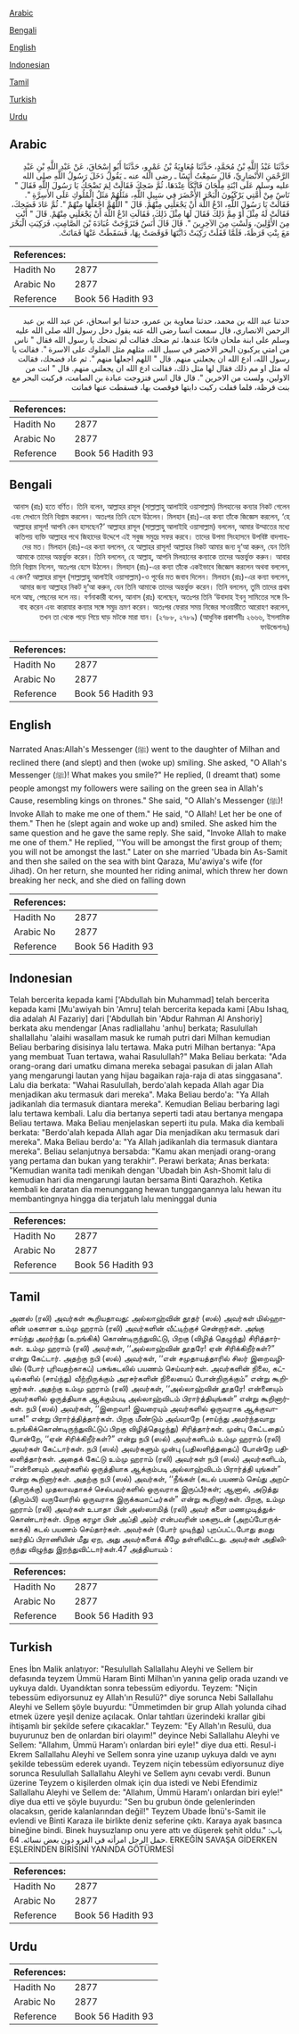 [Arabic](#arabic)

[Bengali](#bengali)

[English](#english)

[Indonesian](#indonesian)

[Tamil](#tamil)

[Turkish](#turkish)

[Urdu](#urdu)

## Arabic


<div dir="rtl" lang="ar" style={{fontSize:'larger',backgroundColor:'#f8f9fa',padding:20}}>
حَدَّثَنَا عَبْدُ اللَّهِ بْنُ مُحَمَّدٍ، حَدَّثَنَا مُعَاوِيَةُ بْنُ عَمْرٍو، حَدَّثَنَا أَبُو إِسْحَاقَ، عَنْ عَبْدِ اللَّهِ بْنِ عَبْدِ الرَّحْمَنِ الأَنْصَارِيِّ، قَالَ سَمِعْتُ أَنَسًا ـ رضى الله عنه ـ يَقُولُ دَخَلَ رَسُولُ اللَّهِ صلى الله عليه وسلم عَلَى ابْنَةِ مِلْحَانَ فَاتَّكَأَ عِنْدَهَا، ثُمَّ ضَحِكَ فَقَالَتْ لِمَ تَضْحَكُ يَا رَسُولَ اللَّهِ فَقَالَ ‏"‏ نَاسٌ مِنْ أُمَّتِي يَرْكَبُونَ الْبَحْرَ الأَخْضَرَ فِي سَبِيلِ اللَّهِ، مَثَلُهُمْ مَثَلُ الْمُلُوكِ عَلَى الأَسِرَّةِ ‏"‏‏.‏ فَقَالَتْ يَا رَسُولَ اللَّهِ، ادْعُ اللَّهَ أَنْ يَجْعَلَنِي مِنْهُمْ‏.‏ قَالَ ‏"‏ اللَّهُمَّ اجْعَلْهَا مِنْهُمْ ‏"‏‏.‏ ثُمَّ عَادَ فَضَحِكَ، فَقَالَتْ لَهُ مِثْلَ أَوْ مِمَّ ذَلِكَ فَقَالَ لَهَا مِثْلَ ذَلِكَ، فَقَالَتِ ادْعُ اللَّهَ أَنْ يَجْعَلَنِي مِنْهُمْ‏.‏ قَالَ ‏"‏ أَنْتِ مِنَ الأَوَّلِينَ، وَلَسْتِ مِنَ الآخِرِينَ ‏"‏‏.‏ قَالَ قَالَ أَنَسٌ فَتَزَوَّجَتْ عُبَادَةَ بْنَ الصَّامِتِ، فَرَكِبَتِ الْبَحْرَ مَعَ بِنْتِ قَرَظَةَ، فَلَمَّا قَفَلَتْ رَكِبَتْ دَابَّتَهَا فَوَقَصَتْ بِهَا، فَسَقَطَتْ عَنْهَا فَمَاتَتْ‏.‏
</div>
<div style={{backgroundColor:'#f8f9fa',padding:20, marginBottom: 10}}><table> <thead> <tr> <th>References:</th> <th></th> </tr> </thead> <tbody><tr><td>Hadith No</td><td>2877</td></tr><tr><td>Arabic No</td><td>2877</td></tr><tr><td>Reference</td><td>Book 56 Hadith 93</td></tr></tbody></table></div>


<div dir="rtl" lang="ar" style={{fontSize:'larger',backgroundColor:'#f8f9fa',padding:20}}>
حدثنا عبد الله بن محمد، حدثنا معاوية بن عمرو، حدثنا ابو اسحاق، عن عبد الله بن عبد الرحمن الانصاري، قال سمعت انسا رضى الله عنه يقول دخل رسول الله صلى الله عليه وسلم على ابنة ملحان فاتكا عندها، ثم ضحك فقالت لم تضحك يا رسول الله فقال " ناس من امتي يركبون البحر الاخضر في سبيل الله، مثلهم مثل الملوك على الاسرة ". فقالت يا رسول الله، ادع الله ان يجعلني منهم. قال " اللهم اجعلها منهم ". ثم عاد فضحك، فقالت له مثل او مم ذلك فقال لها مثل ذلك، فقالت ادع الله ان يجعلني منهم. قال " انت من الاولين، ولست من الاخرين ". قال قال انس فتزوجت عبادة بن الصامت، فركبت البحر مع بنت قرظة، فلما قفلت ركبت دابتها فوقصت بها، فسقطت عنها فماتت
</div>
<div style={{backgroundColor:'#f8f9fa',padding:20, marginBottom: 10}}><table> <thead> <tr> <th>References:</th> <th></th> </tr> </thead> <tbody><tr><td>Hadith No</td><td>2877</td></tr><tr><td>Arabic No</td><td>2877</td></tr><tr><td>Reference</td><td>Book 56 Hadith 93</td></tr></tbody></table></div>

## Bengali


<div dir="rtl" lang="bn" style={{fontSize:'larger',backgroundColor:'#f8f9fa',padding:20}}>
আনাস (রাঃ) হতে বর্ণিত। তিনি বলেন, আল্লাহর রাসূল (সাল্লাল্লাহু আলাইহি ওয়াসাল্লাম) মিলহানের কন্যার নিকট গেলেন এবং সেখানে তিনি বিশ্রাম করলেন। অতঃপর তিনি হেসে উঠলেন। মিলহান (রাঃ)-এর কন্যা তাঁকে জিজ্ঞেস করলেন, ‘হে আল্লাহর রাসূল! আপনি কেন হাসছেন?’ আল্লাহর রাসূল (সাল্লাল্লাহু আলাইহি ওয়াসাল্লাম) বললেন, আমার উম্মাতের মধ্যে কতিপয় ব্যক্তি আল্লাহর পথে জিহাদের উদ্দেশে এই সবুজ সমুদ্রে সফর করবে। তাদের উপমা সিংহাসনে উপবিষ্ট বাদশাহদের মত। মিলহান (রাঃ)-এর কন্যা বললেন, হে আল্লাহর রাসূল! আল্লাহর নিকট আমার জন্য দু‘আ করুন, যেন তিনি আমাকে তাদের অন্তর্ভুক্ত করেন। তিনি বললেন, হে আল্লাহ্, আপনি মিলহানের কন্যাকে তাদের অন্তর্ভুক্ত করুন। আবার তিনি বিশ্রাম নিলেন, অতঃপর হেসে উঠলেন। মিলহান (রাঃ)-এর কন্যা তাঁকে একইভাবে জিজ্ঞেস করলেন অথবা বললেন, এ কেন? আল্লাহর রাসূল (সাল্লাল্লাহু আলাইহি ওয়াসাল্লাম)-ও পূর্বের মত জবাব দিলেন। মিলহান (রাঃ)-এর কন্যা বললেন, আমার জন্য আল্লাহর নিকট দু‘আ করুন, যেন তিনি আমাকে তাদের অন্তর্ভুক্ত করেন। তিনি বললেন, তুমি তাদের প্রথম দলে আছ, পেছনের দলে নয়। বর্ণনাকারী বলেন, আনাস (রাঃ) বলেছেন, অতঃপর তিনি ‘উবাদাহ ইবনু সামিতের সঙ্গে বিবাহ করেন এবং কারাযার কন্যার সঙ্গে সমুদ্র ভ্রমণ করেন। অতঃপর ফেরার সময় নিজের সাওয়ারীতে আরোহণ করলেন, তখন তা থেকে পড়ে গিয়ে ঘাড় মটকে মারা যান। (২৭৮৮, ২৭৮৯) (আধুনিক প্রকাশনীঃ ২৬৬৬, ইসলামিক ফাউন্ডেশনঃ)
</div>
<div style={{backgroundColor:'#f8f9fa',padding:20, marginBottom: 10}}><table> <thead> <tr> <th>References:</th> <th></th> </tr> </thead> <tbody><tr><td>Hadith No</td><td>2877</td></tr><tr><td>Arabic No</td><td>2877</td></tr><tr><td>Reference</td><td>Book 56 Hadith 93</td></tr></tbody></table></div>

## English


<div dir="ltr" lang="en" style={{fontSize:'larger',backgroundColor:'#f8f9fa',padding:20}}>
Narrated Anas:Allah's Messenger (ﷺ) went to the daughter of Milhan and reclined there (and slept) and then (woke up) smiling. She asked, "O Allah's Messenger (ﷺ)! What makes you smile?" He replied, (I dreamt that) some people amongst my followers were sailing on the green sea in Allah's Cause, resembling kings on thrones." She said, "O Allah's Messenger (ﷺ)! Invoke Allah to make me one of them." He said, "O Allah! Let her be one of them." Then he (slept again and woke up and) smiled. She asked him the same question and he gave the same reply. She said, "Invoke Allah to make me one of them." He replied, ''You will be amongst the first group of them; you will not be amongst the last." Later on she married 'Ubada bin As-Samit and then she sailed on the sea with bint Qaraza, Mu'awiya's wife (for Jihad). On her return, she mounted her riding animal, which threw her down breaking her neck, and she died on falling down
</div>
<div style={{backgroundColor:'#f8f9fa',padding:20, marginBottom: 10}}><table> <thead> <tr> <th>References:</th> <th></th> </tr> </thead> <tbody><tr><td>Hadith No</td><td>2877</td></tr><tr><td>Arabic No</td><td>2877</td></tr><tr><td>Reference</td><td>Book 56 Hadith 93</td></tr></tbody></table></div>

## Indonesian


<div dir="ltr" lang="id" style={{fontSize:'larger',backgroundColor:'#f8f9fa',padding:20}}>
Telah bercerita kepada kami ['Abdullah bin Muhammad] telah bercerita kepada kami [Mu'awiyah bin 'Amru] telah bercerita kepada kami [Abu Ishaq, dia adalah Al Fazariy] dari ['Abdullah bin 'Abdur Rahman Al Anshoriy] berkata aku mendengar [Anas radliallahu 'anhu] berkata; Rasulullah shallallahu 'alaihi wasallam masuk ke rumah putri dari Milhan kemudian Beliau berbaring disisinya lalu tertawa. Maka putri Milhan bertanya: "Apa yang membuat Tuan tertawa, wahai Rasulullah?" Maka Beliau berkata: "Ada orang-orang dari umatku dimana mereka sebagai pasukan di jalan Allah yang mengarungi lautan yang hijau bagaikan raja-raja di atas singgasana". Lalu dia berkata: "Wahai Rasulullah, berdo'alah kepada Allah agar Dia menjadikan aku termasuk dari mereka". Maka Beliau berdo'a: "Ya Allah jadikanlah dia termasuk diantara mereka". Kemudian Beliau berbaring lagi lalu tertawa kembali. Lalu dia bertanya seperti tadi atau bertanya mengapa Beliau tertawa. Maka Beliau menjelaskan seperti itu pula. Maka dia kembali berkata: "Berdo'alah kepada Allah agar Dia menjadikan aku termasuk dari mereka". Maka Beliau berdo'a: "Ya Allah jadikanlah dia termasuk diantara mereka". Beliau selanjutnya bersabda: "Kamu akan menjadi orang-orang yang pertama dan bukan yang terakhir". Perawi berkata; Anas berkata: "Kemudian wanita tadi menikah dengan 'Ubadah bin Ash-Shomit lalu di kemudian hari dia mengarungi lautan bersama Binti Qarazhoh. Ketika kembali ke daratan dia menunggang hewan tunggangannya lalu hewan itu membantingnya hingga dia terjatuh lalu meninggal dunia
</div>
<div style={{backgroundColor:'#f8f9fa',padding:20, marginBottom: 10}}><table> <thead> <tr> <th>References:</th> <th></th> </tr> </thead> <tbody><tr><td>Hadith No</td><td>2877</td></tr><tr><td>Arabic No</td><td>2877</td></tr><tr><td>Reference</td><td>Book 56 Hadith 93</td></tr></tbody></table></div>

## Tamil


<div dir="ltr" lang="ta" style={{fontSize:'larger',backgroundColor:'#f8f9fa',padding:20}}>
அனஸ் (ரலி) அவர்கள் கூறியதாவது: அல்லாஹ்வின் தூதர் (ஸல்) அவர்கள் மில்ஹானின் மகளான உம்மு ஹராம் (ரலி) அவர்களின் வீட்டிற்குச் சென்றார்கள். அங்கு சாய்ந்து அமர்ந்து (உறங்கிக்) கொண்டிருந்துவிட்டு, பிறகு (விழித் தெழுந்து) சிரித்தார்கள். உம்மு ஹராம் (ரலி) அவர்கள், ‘‘அல்லாஹ்வின் தூதரே! ஏன் சிரிக்கிறீர்கள்?” என்று கேட்டார். அதற்கு நபி (ஸல்) அவர்கள், ‘‘என் சமுதாயத்தாரில் சிலர் இறைவழியில் (போர் புரிவதற்காகப்) பசுங்கடலில் பயணம் செய்வார்கள். அவர்களின் நிலை, கட்டில்களில் (சாய்ந்து) வீற்றிருக்கும் அரசர்களின் நிலையைப் போன்றிருக்கும்” என்று கூறினார்கள். அதற்கு உம்மு ஹராம் (ரலி) அவர்கள், ‘‘அல்லாஹ்வின் தூதரே! என்னையும் அவர்களில் ஒருத்தியாக ஆக்கும்படி அல்லாஹ்விடம் பிரார்த்தியுங்கள்” என்று கூறினார்கள். நபி (ஸல்) அவர்கள், ‘‘இறைவா! இவரையும் அவர்களில் ஒருவராக ஆக்குவாயாக!” என்று பிரார்த்தித்தார்கள். பிறகு மீண்டும் அவ்வாறே (சாய்ந்து அமர்ந்தவாறு உறங்கிக்கொண்டிருந்துவிட்டுப் பிறகு விழித்தெழுந்து) சிரித்தார்கள். முன்பு கேட்டதைப் போன்றே, ‘‘ஏன் சிரிக்கிறீர்கள்?” என்று நபி (ஸல்) அவர்களிடம் உம்மு ஹராம் (ரலி) அவர்கள் கேட்டார்கள். நபி (ஸல்) அவர்களும் முன்பு (பதிலளித்ததைப்) போன்றே பதிலளித்தார்கள். அதைக் கேட்டு உம்மு ஹராம் (ரலி) அவர்கள் நபி (ஸல்) அவர்களிடம், ‘‘என்னையும் அவர்களில் ஒருத்தியாக ஆக்கும்படி அல்லாஹ்விடம் பிரார்த்தி யுங்கள்” என்று கூறினார்கள். அதற்கு நபி (ஸல்) அவர்கள், ‘‘நீங்கள் (கடல் பயணம் செய்து அறப்போருக்கு) முதலாவதாகச் செல்பவர்களில் ஒருவராக இருப்பீர்கள்; ஆனால், அடுத்து (திரும்பி) வருவோரில் ஒருவராக இருக்கமாட்டீர்கள்” என்று கூறினார்கள். பிறகு, உம்மு ஹராம் (ரலி) அவர்கள் உபாதா பின் அஸ்ஸாமித் (ரலி) அவர் களை மணமுடித்துக்கொண்டார்கள். பிறகு கரழா பின் அப்தி அம்ர் என்பவரின் மகளுடன் (அறப்போருக்காகக்) கடல் பயணம் செய்தார்கள். அவர்கள் (போர் முடிந்து) புறப்பட்டபோது தமது ஊர்திப் பிராணியின் மீது ஏற, அது அவர்களைக் கீழே தள்ளிவிட்டது. அவர்கள் அதிலிருந்து விழுந்து இறந்துவிட்டார்கள்.47 அத்தியாயம் :
</div>
<div style={{backgroundColor:'#f8f9fa',padding:20, marginBottom: 10}}><table> <thead> <tr> <th>References:</th> <th></th> </tr> </thead> <tbody><tr><td>Hadith No</td><td>2877</td></tr><tr><td>Arabic No</td><td>2877</td></tr><tr><td>Reference</td><td>Book 56 Hadith 93</td></tr></tbody></table></div>

## Turkish


<div dir="ltr" lang="tr" style={{fontSize:'larger',backgroundColor:'#f8f9fa',padding:20}}>
Enes İbn Malik anlatıyor: "Resulullah Sallallahu Aleyhi ve Sellem bir defasında teyzem Ümmü Haram Binti Milhan'ın yanına gelip orada uzandı ve uykuya daldı. Uyandıktan sonra tebessüm ediyordu. Teyzem: "Niçin tebessüm ediyorsunuz ey Allah'ın Resulü?" diye sorunca Nebi Sallallahu Aleyhi ve Sellem şöyle buyurdu: "Ümmetimden bir grup Allah yolunda cihad etmek üzere yeşil denize açılacak. Onlar tahtları üzerindeki krallar gibi ihtişamlı bir şekilde sefere çıkacaklar." Teyzem: "Ey Allah'ın Resulü, dua buyurunuz ben de onlardan biri olayım!" deyince Nebi Sallallahu Aleyhi ve Sellem: "Allahım, Ümmü Haram'ı onlardan biri eyle!" diye dua etti. Resul-i Ekrem Sallallahu Aleyhi ve Sellem sonra yine uzanıp uykuya daldı ve aynı şekilde tebessüm ederek uyandı. Teyzem niçin tebessüm ediyorsunuz diye sorunca Resulullah Sallallahu Aleyhi ve Sellem aynı cevabı verdi. Bunun üzerine Teyzem o kişilerden olmak için dua istedi ve Nebi Efendimiz Sallallahu Aleyhi ve Sellem de: "Allahım, Ümmü Haram'ı onlardan biri eyle!" diye dua etti ve şöyle buyurdu: "Sen bu grubun önde gelenlerinden olacaksın, geride kalanlarından değil!" Teyzem Ubade İbnü's-Samit ile evlendi ve Binti Karaza ile birlikte deniz seferine çıktı. Karaya ayak basınca bineğine bindi. Binek huysuzlanıp onu yere attı ve düşerek şehit oldu." باب: حمل الرجل امرأته في الغزو دون بعض نسائه. 64. ERKEĞİN SAVAŞA GİDERKEN EŞLERİNDEN BİRİSİNİ YANıNDA GÖTÜRMESİ
</div>
<div style={{backgroundColor:'#f8f9fa',padding:20, marginBottom: 10}}><table> <thead> <tr> <th>References:</th> <th></th> </tr> </thead> <tbody><tr><td>Hadith No</td><td>2877</td></tr><tr><td>Arabic No</td><td>2877</td></tr><tr><td>Reference</td><td>Book 56 Hadith 93</td></tr></tbody></table></div>

## Urdu


<div dir="rtl" lang="ur" style={{fontSize:'larger',backgroundColor:'#f8f9fa',padding:20}}>

</div>
<div style={{backgroundColor:'#f8f9fa',padding:20, marginBottom: 10}}><table> <thead> <tr> <th>References:</th> <th></th> </tr> </thead> <tbody><tr><td>Hadith No</td><td>2877</td></tr><tr><td>Arabic No</td><td>2877</td></tr><tr><td>Reference</td><td>Book 56 Hadith 93</td></tr></tbody></table></div>